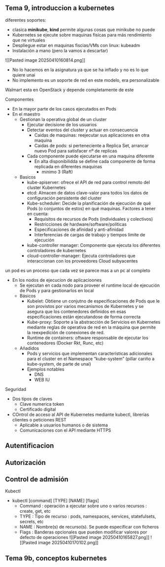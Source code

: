 ## Tema 9, introduccion a kubernetes
diferentes soportes:
- clasica **minikube**, **kind** permite algunas cosas que minikube no puede
- Kubernetes se ejecute sobre maquinas fisicas para más rendimiento que ne virtuales
- Despliegue estar en maquinas fiscias/VMs con linux: kubeadm
- Instalación a mano (pero la vamos a descartar)

![[Pasted image 20250410160814.png]]
- No lo hacemos en la asignatura ya que se ha inflado y no es lo que quiere unai
- No implemento es un soporte de red en este modelo, era personalizable

Walmart esta en OpenStack y depende completamente de este

Componentes
- En la mayor parte de los casos ejecutados en Pods
- En el maestro
	- Gestionan la operativa global de un cluster
		- Ejecutar decisione de los usuarios
		- Detectar eventos del cluster y actuar en consecuencia
			- Caidas de maquinas: reejecutar sus aplicaciones en otra maquina
			- Caidas de pods: si perteneciente a Replica Set, arrancar nuevo Pod para satisfacer nº de replicas
		- Cada componente puede ejecutarse en una maquina diferente
			- En alta disponibilidda se define cada componente de forma replicada en diferentes maquinas
				- minimo 3 (Raft)
	- Basicos
		- kube-apiserver: ofrece el API de red para control remoto del cluster Kubernetes
		- etcd: Almacen de datos clave-valor para todos los datos de configuración persistente del cluster
		- Kube-scheduler: Decide la planificación de ejecución de qué Pods (o conjuntos de estos) en qué maquinas. Factores a tener en cuenta:
			- Requisitos de recursos de Pods (individuales y colectivos)
			- Restricciones de hardware/software/políticas
			- Especificaciones de afinidad y anti-afinidad
			- Interferencias de cargas de trabajo y tiempos límite de ejecución
		- kube-controller manager: Componente que ejecuta los diferentes controladores de kubernetes 
		- cloud-controller-manager: Ejecuta controladores que interaccionan con los proveedores Cloud subyacentes

un pod es un proceso que  cada vez se parece mas a un pc al completo

- En los nodos de ejecucion de aplicacioones
	- Se ejecutan en cada nodo para proveer el runtime local de ejecución de Pods y para gestionarlos en local
	- Básicos
		- Kubelet: Obtiene un conjutno de especificaciones de Pods que le son provistos por varios mecanismos de Kubernetes y se asegura que los contenedores definidos en esas especificaciones están ejecutandose de forma correcta
		- Kube-proxy: Soporte a la abstracción de Servicios en Kubernetes mediante reglas de operativa de red en la máquina que permite la reexpedición de conexiones de red.
		- Runtime de containers: oftware responsable de ejecutar los contenedores (Docker Rkt, Runc, etc)
	- Añadidos
		- Pods y servicios que implementan características adicionales para el cluster en el Namespace “kube-system” (pillar cariño a kube-system, de parte de unai)
		- Ejemplos notables
			- DNS
			- WEB IU

Seguridad
- Dos tipos de claves
	- Clave numerica token
	- Certificado digital
- COntrol de acceso al API de Kubernetes mediante kubectl, librerias clientes o peticiones REST
	- Aplicable a usuarios humanos o de sistema
	- Comunicaciones con el API mediante HTTPS

Autentificacion
- 

Autorización
- 

Control de admisión
- 

Kubectl
- kubectl \[command] \[TYPE] \[NAME] \[flags]
	- Command : operación a ejecutar sobre uno o varios recursos : create, get, etc
	- TYPE : Tipo de recurso : pods, namespaces, services, statefulsets, secrets, etc
	- NAME : Nombre(s) de recurso(s). Se puede especificar con ficheros
	- Flags : Banderas opcionales que pueden modificar valores por defecto de operaciones
![[Pasted image 20250410165827.png]]
![[Pasted image 20250410170102.png]]
## Tema 9b, conceptos kubernetes
